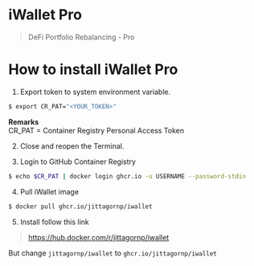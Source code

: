 # iWallet Pro

> DeFi Portfolio Rebalancing - Pro

# How to install iWallet Pro

1. Export token to system environment variable.

```sh
$ export CR_PAT="<YOUR_TOKEN>"
```
**Remarks**  
CR_PAT = Container Registry Personal Access Token

2. Close and reopen the Terminal.

3. Login to GitHub Container Registry

```sh
$ echo $CR_PAT | docker login ghcr.io -u USERNAME --password-stdin
```

4. Pull iWallet image

```sh
$ docker pull ghcr.io/jittagornp/iwallet
```

5. Install follow this link

> https://hub.docker.com/r/jittagornp/iwallet

But change `jittagornp/iwallet` to `ghcr.io/jittagornp/iwallet`
